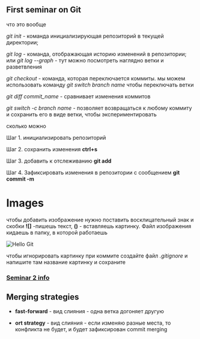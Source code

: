## First seminar on Git

что это вообще


*git init* - команда инициализирующая репозиторий в текущей директории;

*git log* -  команда, отображающая историю изменений в репозитории; или *git log --graph* - тут можно посмотреть наглядно ветки и разветвления

*git checkout* - команда, которая переключается коммиты.
мы можем использовать команду *git switch branch name* чтобы переключать ветки

*git diff commit_name* - сравнивает изменения коммитов

*git switch -c branch name* - позволяет возвращаться к любому коммиту и сохранить его в виде ветки, чтобы экспериментировать

сколько можно

Шаг 1. инициализировать репозиторий

Шаг 2. сохранить изменения **ctrl+s**

Шаг 3. добавить к отслеживанию **git add <file>**

Шаг 4. Зафиксировать изменения в репозитории с сообщением **git commit -m <file>**

# Images

чтобы добавить изображение нужно поставить восклицательный знак и скобки **![]** -пишешь текст, **()** - вставляешь картинку. Файл изображения кидаешь в папку, в которой работаешь

![Hello Git](GitPosts.png)

чтобы игнорировать картинку при коммите создайте файл *.gitignore* и напишите там название картинку и сохраните

### [Seminar 2 info](Seminar2.md)

## Merging strategies

* __fast-forward__ - вид слияния - одна ветка догоняет другую

* __ort strategy__ - вид слияния - если изменяю разные места, то конфликта не будет, и будет зафиксирован commit merging